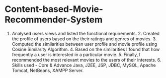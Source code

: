 # Content-based-Movie-Recommender-System
1. Analysed users views and listed the functional requirements. 2. Created the profile of users based on the their ratings and genres of movies.  3. Computed the similarities between user profile and movie profile using Cosine Similarity Algorithm.  4. Based on the similarities I found that how frequently a user is interested in a particular movie.  5. Finally, I recommended the most relevant movies to the users of their interests. 6. Skills used - Core &amp; Advance Java, J2EE, JSP, JDBC, MySQL, Apache Tomcat, NetBeans, XAMPP Server.
